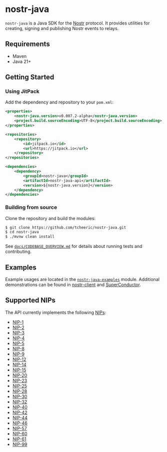 # nostr-java

`nostr-java` is a Java SDK for the [Nostr](https://github.com/nostr-protocol/nips) protocol. It provides utilities for creating, signing and publishing Nostr events to relays.

## Requirements
- Maven
- Java 21+

## Getting Started
### Using JitPack
Add the dependency and repository to your `pom.xml`:

```xml
<properties>
    <nostr-java.version>v0.007.2-alpha</nostr-java.version>
    <project.build.sourceEncoding>UTF-8</project.build.sourceEncoding>
</properties>

<repositories>
    <repository>
        <id>jitpack.io</id>
        <url>https://jitpack.io</url>
    </repository>
</repositories>

<dependencies>
    <dependency>
        <groupId>nostr-java</groupId>
        <artifactId>nostr-java-api</artifactId>
        <version>${nostr-java.version}</version>
    </dependency>
</dependencies>
```

### Building from source
Clone the repository and build the modules:

```bash
$ git clone https://github.com/tcheeric/nostr-java.git
$ cd nostr-java
$ ./mvnw clean install
```

See [`docs/CODEBASE_OVERVIEW.md`](docs/CODEBASE_OVERVIEW.md) for details about running tests and contributing.

## Examples
Example usages are located in the [`nostr-java-examples`](./nostr-java-examples) module. Additional demonstrations can be found in [nostr-client](https://github.com/tcheeric/nostr-client) and [SuperConductor](https://github.com/avlo/superconductor).

## Supported NIPs
The API currently implements the following [NIPs](https://github.com/nostr-protocol/nips):
- [NIP-1](https://github.com/nostr-protocol/nips/blob/master/01.md)
- [NIP-2](https://github.com/nostr-protocol/nips/blob/master/02.md)
- [NIP-3](https://github.com/nostr-protocol/nips/blob/master/03.md)
- [NIP-4](https://github.com/nostr-protocol/nips/blob/master/04.md)
- [NIP-5](https://github.com/nostr-protocol/nips/blob/master/05.md)
- [NIP-8](https://github.com/nostr-protocol/nips/blob/master/08.md)
- [NIP-9](https://github.com/nostr-protocol/nips/blob/master/09.md)
- [NIP-12](https://github.com/nostr-protocol/nips/blob/master/12.md)
- [NIP-14](https://github.com/nostr-protocol/nips/blob/master/14.md)
- [NIP-15](https://github.com/nostr-protocol/nips/blob/master/15.md)
- [NIP-20](https://github.com/nostr-protocol/nips/blob/master/20.md)
- [NIP-23](https://github.com/nostr-protocol/nips/blob/master/23.md)
- [NIP-25](https://github.com/nostr-protocol/nips/blob/master/25.md)
- [NIP-28](https://github.com/nostr-protocol/nips/blob/master/28.md)
- [NIP-30](https://github.com/nostr-protocol/nips/blob/master/30.md)
- [NIP-32](https://github.com/nostr-protocol/nips/blob/master/32.md)
- [NIP-40](https://github.com/nostr-protocol/nips/blob/master/40.md)
- [NIP-42](https://github.com/nostr-protocol/nips/blob/master/42.md)
- [NIP-44](https://github.com/nostr-protocol/nips/blob/master/44.md)
- [NIP-46](https://github.com/nostr-protocol/nips/blob/master/46.md)
- [NIP-57](https://github.com/nostr-protocol/nips/blob/master/57.md)
- [NIP-60](https://github.com/nostr-protocol/nips/blob/master/60.md)
- [NIP-61](https://github.com/nostr-protocol/nips/blob/master/61.md)
- [NIP-99](https://github.com/nostr-protocol/nips/blob/master/99.md)

